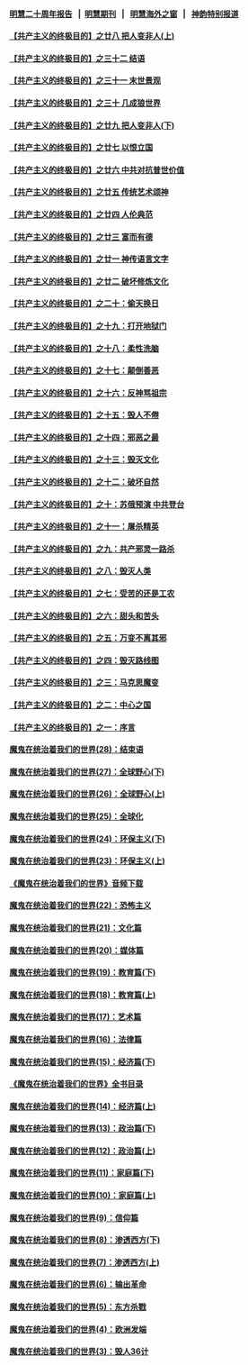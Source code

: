 #### [明慧二十周年报告](https://github.com/gfw-breaker/mh-reports/blob/master/README.md?t=07151736) &nbsp;&nbsp;|&nbsp;&nbsp;[明慧期刊](https://github.com/gfw-breaker/mh-qikan) &nbsp;&nbsp;|&nbsp;&nbsp; [明慧海外之窗](https://github.com/gfw-breaker/mh-news/blob/master/README.md?t=07151736) &nbsp;&nbsp;|&nbsp;&nbsp; [神韵特别报道](https://github.com/gfw-breaker/mh-news/blob/master/shenyun.md?t=07151736) 

#### [【共产主义的终极目的】之廿八 把人变非人(上)](../pages/nsc422/n11340492.md?t=07151736) 

#### [【共产主义的终极目的】之三十二 结语](../pages/nsc422/n11360535.md?t=07151736) 

#### [【共产主义的终极目的】之三十一 末世景观](../pages/nsc422/n11351129.md?t=07151736) 

#### [【共产主义的终极目的】之三十 几成狼世界](../pages/nsc422/n11348280.md?t=07151736) 

#### [【共产主义的终极目的】之廿九 把人变非人(下)](../pages/nsc422/n11344140.md?t=07151736) 

#### [【共产主义的终极目的】之廿七 以恨立国](../pages/nsc422/n11336944.md?t=07151736) 

#### [【共产主义的终极目的】之廿六 中共对抗普世价值](../pages/nsc422/n11324785.md?t=07151736) 

#### [【共产主义的终极目的】之廿五 传统艺术颂神](../pages/nsc422/n11296396.md?t=07151736) 

#### [【共产主义的终极目的】之廿四 人伦典范](../pages/nsc422/n11296397.md?t=07151736) 

#### [【共产主义的终极目的】之廿三 富而有德](../pages/nsc422/n11283598.md?t=07151736) 

#### [【共产主义的终极目的】之廿一 神传语言文字](../pages/nsc422/n11263265.md?t=07151736) 

#### [【共产主义的终极目的】之廿二 破坏修炼文化](../pages/nsc422/n11245728.md?t=07151736) 

#### [【共产主义的终极目的】之二十：偷天换日](../pages/nsc422/n11238846.md?t=07151736) 

#### [【共产主义的终极目的】之十九：打开地狱门](../pages/nsc422/n11206376.md?t=07151736) 

#### [【共产主义的终极目的】之十八：柔性洗脑](../pages/nsc422/n11199994.md?t=07151736) 

#### [【共产主义的终极目的】之十七：颠倒善恶](../pages/nsc422/n11179782.md?t=07151736) 

#### [【共产主义的终极目的】之十六：反神骂祖宗](../pages/nsc422/n11166798.md?t=07151736) 

#### [【共产主义的终极目的】之十五：毁人不倦](../pages/nsc422/n11166792.md?t=07151736) 

#### [【共产主义的终极目的】之十四：邪恶之最](../pages/nsc422/n11150249.md?t=07151736) 

#### [【共产主义的终极目的】之十三：毁灭文化](../pages/nsc422/n11135227.md?t=07151736) 

#### [【共产主义的终极目的】之十二：破坏自然](../pages/nsc422/n11135214.md?t=07151736) 

#### [【共产主义的终极目的】之十：苏俄预演 中共登台](../pages/nsc422/n11118424.md?t=07151736) 

#### [【共产主义的终极目的】之十一：屠杀精英](../pages/nsc422/n11118442.md?t=07151736) 

#### [【共产主义的终极目的】之九：共产邪灵一路杀](../pages/nsc422/n11114139.md?t=07151736) 

#### [【共产主义的终极目的】之八：毁灭人类](../pages/nsc422/n11108503.md?t=07151736) 

#### [【共产主义的终极目的】之七：受苦的还是工农](../pages/nsc422/n11101809.md?t=07151736) 

#### [【共产主义的终极目的】之六：甜头和苦头](../pages/nsc422/n11096971.md?t=07151736) 

#### [【共产主义的终极目的】之五：万变不离其邪](../pages/nsc422/n11091285.md?t=07151736) 

#### [【共产主义的终极目的】之四：毁灭路线图](../pages/nsc422/n11086284.md?t=07151736) 

#### [【共产主义的终极目的】之三：马克思魔变](../pages/nsc422/n11061941.md?t=07151736) 

#### [【共产主义的终极目的】之二：中心之国](../pages/nsc422/n11047728.md?t=07151736) 

#### [【共产主义的终极目的】之一：序言](../pages/nsc422/n11086077.md?t=07151736) 

#### [魔鬼在统治着我们的世界(28)：结束语](../pages/nsc422/n10936246.md?t=07151736) 

#### [魔鬼在统治着我们的世界(27)：全球野心(下)](../pages/nsc422/n10928319.md?t=07151736) 

#### [魔鬼在统治着我们的世界(26)：全球野心(上)](../pages/nsc422/n10900318.md?t=07151736) 

#### [魔鬼在统治着我们的世界(25)：全球化](../pages/nsc422/n10788205.md?t=07151736) 

#### [魔鬼在统治着我们的世界(24)：环保主义(下)](../pages/nsc422/n10695307.md?t=07151736) 

#### [魔鬼在统治着我们的世界(23)：环保主义(上)](../pages/nsc422/n10688613.md?t=07151736) 

#### [《魔鬼在统治着我们的世界》音频下载](../pages/nsc422/n10635553.md?t=07151736) 

#### [魔鬼在统治着我们的世界(22)：恐怖主义](../pages/nsc422/n10614727.md?t=07151736) 

#### [魔鬼在统治着我们的世界(21)：文化篇](../pages/nsc422/n10597706.md?t=07151736) 

#### [魔鬼在统治着我们的世界(20)：媒体篇](../pages/nsc422/n10586579.md?t=07151736) 

#### [魔鬼在统治着我们的世界(19)：教育篇(下)](../pages/nsc422/n10564808.md?t=07151736) 

#### [魔鬼在统治着我们的世界(18)：教育篇(上)](../pages/nsc422/n10526970.md?t=07151736) 

#### [魔鬼在统治着我们的世界(17)：艺术篇](../pages/nsc422/n10499093.md?t=07151736) 

#### [魔鬼在统治着我们的世界(16)：法律篇](../pages/nsc422/n10485969.md?t=07151736) 

#### [魔鬼在统治着我们的世界(15)：经济篇(下)](../pages/nsc422/n10469975.md?t=07151736) 

#### [《魔鬼在统治着我们的世界》全书目录](../pages/nsc422/n10464261.md?t=07151736) 

#### [魔鬼在统治着我们的世界(14)：经济篇(上)](../pages/nsc422/n10457370.md?t=07151736) 

#### [魔鬼在统治着我们的世界(13)：政治篇(下)](../pages/nsc422/n10448270.md?t=07151736) 

#### [魔鬼在统治着我们的世界(12)：政治篇(上)](../pages/nsc422/n10444576.md?t=07151736) 

#### [魔鬼在统治着我们的世界(11)：家庭篇(下)](../pages/nsc422/n10440961.md?t=07151736) 

#### [魔鬼在统治着我们的世界(10)：家庭篇(上)](../pages/nsc422/n10435448.md?t=07151736) 

#### [魔鬼在统治着我们的世界(9)：信仰篇](../pages/nsc422/n10432159.md?t=07151736) 

#### [魔鬼在统治着我们的世界(8)：渗透西方(下)](../pages/nsc422/n10429603.md?t=07151736) 

#### [魔鬼在统治着我们的世界(7)：渗透西方(上)](../pages/nsc422/n10426013.md?t=07151736) 

#### [魔鬼在统治着我们的世界(6)：输出革命](../pages/nsc422/n10421536.md?t=07151736) 

#### [魔鬼在统治着我们的世界(5)：东方杀戮](../pages/nsc422/n10417707.md?t=07151736) 

#### [魔鬼在统治着我们的世界(4)：欧洲发端](../pages/nsc422/n10414890.md?t=07151736) 

#### [魔鬼在统治着我们的世界(3)：毁人36计](../pages/nsc422/n10411583.md?t=07151736) 

